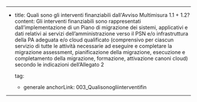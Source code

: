 ---
  - title: Quali sono gli interventi finanziabili dall'Avviso Multimisura 1.1 + 1.2?
    content: Gli interventi finanziabili sono rappresentati dall’implementazione di un Piano di migrazione dei sistemi, applicativi e dati relativi ai servizi dell’amministrazione verso il PSN e/o infrastruttura della PA adeguata e/o cloud qualificato (comprensivo per ciascun servizio di tutte le attività necessarie ad eseguire e completare la migrazione assessment, pianificazione della migrazione, esecuzione e completamento della migrazione, formazione, attivazione canoni cloud) secondo le indicazioni dell’Allegato 2

    tag:
      - generale
    anchorLink: 003_Qualisonogliinterventifin
---